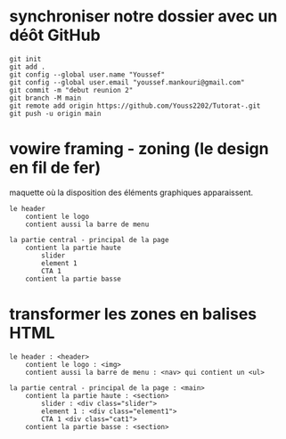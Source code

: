 # synchroniser notre dossier avec un déôt GitHub

```
git init
git add .
git config --global user.name "Youssef"
git config --global user.email "youssef.mankouri@gmail.com"
git commit -m "debut reunion 2"
git branch -M main
git remote add origin https://github.com/Youss2202/Tutorat-.git
git push -u origin main
```

# vowire framing - zoning (le design en fil de fer)

maquette où la disposition des éléments graphiques apparaissent.

```
le header 
    contient le logo
    contient aussi la barre de menu

la partie central - principal de la page 
    contient la partie haute 
        slider
        element 1
        CTA 1
    contient la partie basse
```

# transformer les zones en balises HTML

```
le header : <header> 
    contient le logo : <img> 
    contient aussi la barre de menu : <nav> qui contient un <ul>

la partie central - principal de la page : <main>
    contient la partie haute : <section>
        slider : <div class="slider">
        element 1 : <div class="element1">
        CTA 1 <div class="cat1">
    contient la partie basse : <section>
```